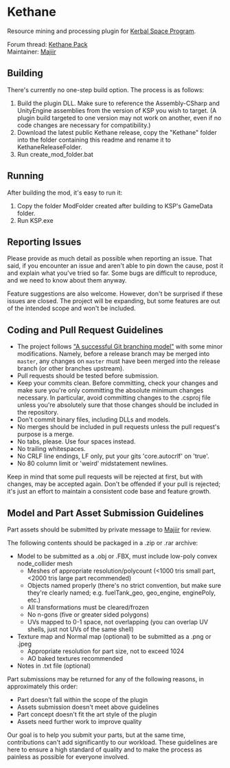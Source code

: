 ﻿Kethane
=======

Resource mining and processing plugin for [Kerbal Space Program](http://www.kerbalspaceprogram.com/).

Forum thread: [Kethane Pack](http://forum.kerbalspaceprogram.com/showthread.php/23979-Kethane-Pack)  
Maintainer: [Majiir](http://forum.kerbalspaceprogram.com/member.php/7556-Majiir)

Building
--------

There's currently no one-step build option. The process is as follows:

1. Build the plugin DLL. Make sure to reference the Assembly-CSharp and UnityEngine assemblies from the version of KSP you wish to target. (A plugin build targeted to one version may not work on another, even if no code changes are necessary for compatibility.)
2. Download the latest public Kethane release, copy the "Kethane" folder into the folder containing this readme and rename it to KethaneReleaseFolder.
3. Run create_mod_folder.bat

Running
-------

After building the mod, it's easy to run it:

1. Copy the folder ModFolder created after building to KSP's GameData folder.
2. Run KSP.exe

Reporting Issues
----------------

Please provide as much detail as possible when reporting an issue. That said, if you encounter an issue and aren't able to pin down the cause, post it and explain what you've tried so far. Some bugs are difficult to reproduce, and we need to know about them anyway.

Feature suggestions are also welcome. However, don't be surprised if these issues are closed. The project will be expanding, but some features are out of the intended scope and won't be included.

Coding and Pull Request Guidelines
----------------------------------

- The project follows ["A successful Git branching model"](http://nvie.com/posts/a-successful-git-branching-model/) with some minor modifications. Namely, before a release branch may be merged into `master`, any changes on `master` must have been merged into the release branch (or other branches upstream).
- Pull requests should be tested before submission.
- Keep your commits clean. Before committing, check your changes and make sure you're only committing the absolute minimum changes necessary. In particular, avoid committing changes to the .csproj file unless you're absolutely sure that those changes should be included in the repository.
- Don't commit binary files, including DLLs and models.
- No merges should be included in pull requests unless the pull request's purpose is a merge.
- No tabs, please. Use four spaces instead.
- No trailing whitespaces.
- No CRLF line endings, LF only, put your gits 'core.autocrlf' on 'true'.
- No 80 column limit or 'weird' midstatement newlines.

Keep in mind that some pull requests will be rejected at first, but with changes, may be accepted again. Don't be offended if your pull is rejected; it's just an effort to maintain a consistent code base and feature growth.

Model and Part Asset Submission Guidelines
------------------------------------------

Part assets should be submitted by private message to [Majiir](http://forum.kerbalspaceprogram.com/member.php/7556-Majiir) for review.

The following contents should be packaged in a .zip or .rar archive:

- Model to be submitted as a .obj or .FBX, must include low-poly convex node_collider mesh
    - Meshes of appropriate resolution/polycount (<1000 tris small part, <2000 tris large part recommended)
    - Objects named properly (there's no strict convention, but make sure they're clearly named; e.g. fuelTank_geo, geo_engine, enginePoly, etc.)
    - All transformations must be cleared/frozen
    - No n-gons (five or greater sided polygons)
    - UVs mapped to 0-1 space, not overlapping (you can overlap UV shells, just not UVs of the same shell)
- Texture map and Normal map (optional) to be submitted as a .png or .jpeg
    - Appropriate resolution for part size, not to exceed 1024
    - AO baked textures recommended
- Notes in .txt file (optional)

Part submissions may be returned for any of the following reasons, in approximately this order:

- Part doesn't fall within the scope of the plugin
- Assets submission doesn't meet above guidelines
- Part concept doesn't fit the art style of the plugin
- Assets need further work to improve quality

Our goal is to help you submit your parts, but at the same time, contributions can't add significantly to our workload. These guidelines are here to ensure a high standard of quality and to make the process as painless as possible for everyone involved.